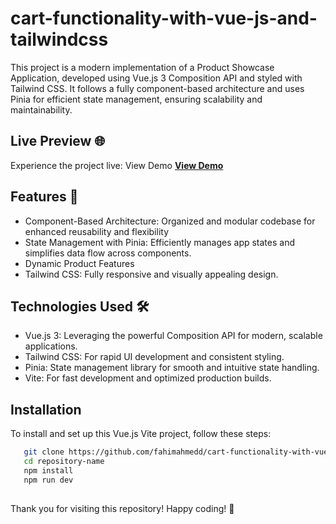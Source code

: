 # cart-functionality-with-vue-js-and-tailwindcss

This project is a modern implementation of a Product Showcase Application, developed using Vue.js 3 Composition API and styled with Tailwind CSS. It follows a fully component-based architecture and uses Pinia for efficient state management, ensuring scalability and maintainability.

## Live Preview 🌐
Experience the project live: View Demo
[**View Demo**](https://cart-vue-js.netlify.app/)

## Features 🚀

- Component-Based Architecture: Organized and modular codebase for enhanced reusability and flexibility
- State Management with Pinia: Efficiently manages app states and simplifies data flow across components.
- Dynamic Product Features 
- Tailwind CSS: Fully responsive and visually appealing design.

## Technologies Used 🛠️

- Vue.js 3: Leveraging the powerful Composition API for modern, scalable applications.
- Tailwind CSS: For rapid UI development and consistent styling.
- Pinia: State management library for smooth and intuitive state handling.
- Vite: For fast development and optimized production builds.


## Installation

 To install and set up this Vue.js Vite project, follow these steps:

```bash
   git clone https://github.com/fahimahmedd/cart-functionality-with-vue-js-and-tailwindcss
   cd repository-name
   npm install
   npm run dev
```

## 
Thank you for visiting this repository! Happy coding! 🎉
